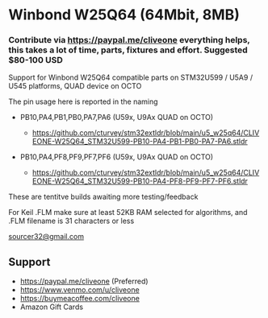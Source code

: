 # Winbond W25Q64 (64Mbit, 8MB)
### Contribute via   https://paypal.me/cliveone  everything helps, this takes a lot of time, parts, fixtures and effort. Suggested $80-100 USD

Support for Winbond W25Q64 compatible parts on STM32U599 / U5A9 / U545 platforms, QUAD device on OCTO

The pin usage here is reported in the naming

  *  PB10,PA4,PB1,PB0,PA7,PA6  (U59x, U9Ax QUAD on OCTO)
     *  https://github.com/cturvey/stm32extldr/blob/main/u5_w25q64/CLIVEONE-W25Q64_STM32U599-PB10-PA4-PB1-PB0-PA7-PA6.stldr
       
  *  PB10,PA4,PF8,PF9,PF7,PF6  (U59x, U9Ax QUAD on OCTO)  
     *  https://github.com/cturvey/stm32extldr/blob/main/u5_w25q64/CLIVEONE-W25Q64_STM32U599-PB10-PA4-PF8-PF9-PF7-PF6.stldr

These are tentitve builds awaiting more testing/feedback

For Keil .FLM make sure at least 52KB RAM selected for algorithms, and .FLM filename is 31 characters or less

 sourcer32@gmail.com
 
##  Support
 
  *  https://paypal.me/cliveone (Preferred)
  *  https://www.venmo.com/u/cliveone
  *  https://buymeacoffee.com/cliveone
  *  Amazon Gift Cards
